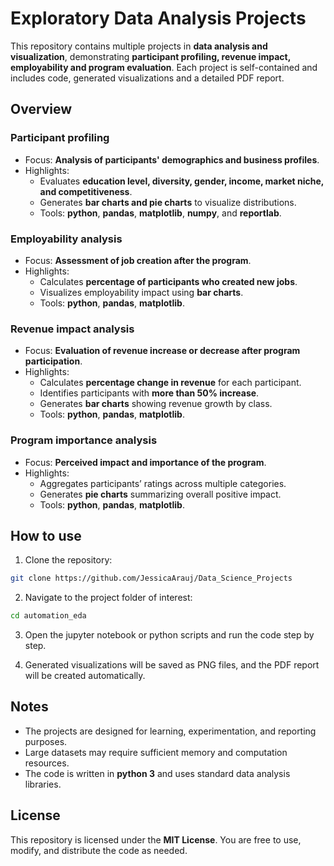 # Exploratory Data Analysis Projects

This repository contains multiple projects in **data analysis and visualization**, demonstrating **participant profiling, revenue impact, employability and program evaluation**. Each project is self-contained and includes code, generated visualizations and a detailed PDF report.

## Overview

### Participant profiling

- Focus: **Analysis of participants' demographics and business profiles**.
- Highlights:
  - Evaluates **education level, diversity, gender, income, market niche, and competitiveness**.
  - Generates **bar charts and pie charts** to visualize distributions.
  - Tools: **python**, **pandas**, **matplotlib**, **numpy**, and **reportlab**.

### Employability analysis

- Focus: **Assessment of job creation after the program**.
- Highlights:
  - Calculates **percentage of participants who created new jobs**.
  - Visualizes employability impact using **bar charts**.
  - Tools: **python**, **pandas**, **matplotlib**.

### Revenue impact analysis

- Focus: **Evaluation of revenue increase or decrease after program participation**.
- Highlights:
  - Calculates **percentage change in revenue** for each participant.
  - Identifies participants with **more than 50% increase**.
  - Generates **bar charts** showing revenue growth by class.
  - Tools: **python**, **pandas**, **matplotlib**.

### Program importance analysis

- Focus: **Perceived impact and importance of the program**.
- Highlights:
  - Aggregates participants’ ratings across multiple categories.
  - Generates **pie charts** summarizing overall positive impact.
  - Tools: **python**, **pandas**, **matplotlib**.

## How to use

1. Clone the repository:

```bash
git clone https://github.com/JessicaArauj/Data_Science_Projects
```

2. Navigate to the project folder of interest:

```bash
cd automation_eda
```

3. Open the jupyter notebook or python scripts and run the code step by step.

4. Generated visualizations will be saved as PNG files, and the PDF report will be created automatically.

## Notes

- The projects are designed for learning, experimentation, and reporting purposes.  
- Large datasets may require sufficient memory and computation resources.  
- The code is written in **python 3** and uses standard data analysis libraries.  

## License

This repository is licensed under the **MIT License**. You are free to use, modify, and distribute the code as needed.